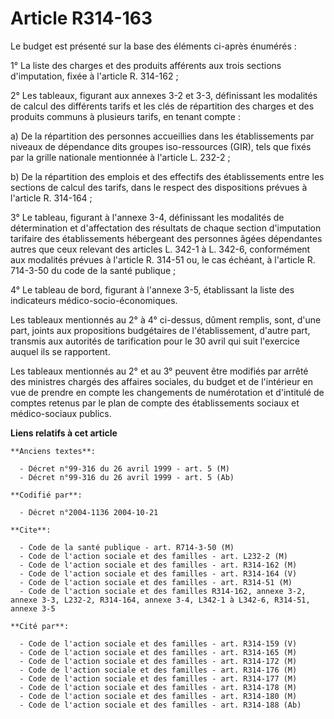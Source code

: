 # Article R314-163

Le budget est présenté sur la base des éléments ci-après énumérés :

1° La liste des charges et des produits afférents aux trois sections d'imputation, fixée à l'article R. 314-162 ;

2° Les tableaux, figurant aux annexes 3-2 et 3-3, définissant les modalités de calcul des différents tarifs et les clés de
répartition des charges et des produits communs à plusieurs tarifs, en tenant compte :

a) De la répartition des personnes accueillies dans les établissements par niveaux de dépendance dits groupes iso-ressources
(GIR), tels que fixés par la grille nationale mentionnée à l'article L. 232-2 ;

b) De la répartition des emplois et des effectifs des établissements entre les sections de calcul des tarifs, dans le respect
des dispositions prévues à l'article R. 314-164 ;

3° Le tableau, figurant à l'annexe 3-4, définissant les modalités de détermination et d'affectation des résultats de chaque
section d'imputation tarifaire des établissements hébergeant des personnes âgées dépendantes autres que ceux relevant des
articles L. 342-1 à L. 342-6, conformément aux modalités prévues à l'article R. 314-51 ou, le cas échéant, à l'article R.
714-3-50 du code de la santé publique ;

4° Le tableau de bord, figurant à l'annexe 3-5, établissant la liste des indicateurs médico-socio-économiques.

Les tableaux mentionnés au 2° à 4° ci-dessus, dûment remplis, sont, d'une part, joints aux propositions budgétaires de
l'établissement, d'autre part, transmis aux autorités de tarification pour le 30 avril qui suit l'exercice auquel ils se
rapportent.

Les tableaux mentionnés au 2° et au 3° peuvent être modifiés par arrêté des ministres chargés des affaires sociales, du
budget et de l'intérieur en vue de prendre en compte les changements de numérotation et d'intitulé de comptes retenus par le
plan de compte des établissements sociaux et médico-sociaux publics.

**Liens relatifs à cet article**

	**Anciens textes**:

	  - Décret n°99-316 du 26 avril 1999 - art. 5 (M)
	  - Décret n°99-316 du 26 avril 1999 - art. 5 (Ab)

	**Codifié par**:

	  - Décret n°2004-1136 2004-10-21

	**Cite**:

	  - Code de la santé publique - art. R714-3-50 (M)
	  - Code de l'action sociale et des familles - art. L232-2 (M)
	  - Code de l'action sociale et des familles - art. R314-162 (M)
	  - Code de l'action sociale et des familles - art. R314-164 (V)
	  - Code de l'action sociale et des familles - art. R314-51 (M)
	  - Code de l'action sociale et des familles R314-162, annexe 3-2, annexe 3-3, L232-2, R314-164, annexe 3-4, L342-1 à L342-6, R314-51, annexe 3-5

	**Cité par**:

	  - Code de l'action sociale et des familles - art. R314-159 (V)
	  - Code de l'action sociale et des familles - art. R314-165 (M)
	  - Code de l'action sociale et des familles - art. R314-172 (M)
	  - Code de l'action sociale et des familles - art. R314-176 (M)
	  - Code de l'action sociale et des familles - art. R314-177 (M)
	  - Code de l'action sociale et des familles - art. R314-178 (M)
	  - Code de l'action sociale et des familles - art. R314-180 (M)
	  - Code de l'action sociale et des familles - art. R314-188 (Ab)
